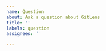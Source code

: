 ```yaml
---
name: Question
about: Ask a question about GitLens
title: ''
labels: question
assignees: ''

---
```


<!-- Please search existing issues to avoid creating duplicates. -->
